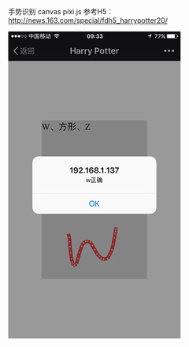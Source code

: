 手势识别 canvas pixi.js
参考H5：http://news.163.com/special/fdh5_harrypotter20/  

![screenshot](https://github.com/guanm/planet/blob/master/assets/img/harrypotter/screenshot.jpg)